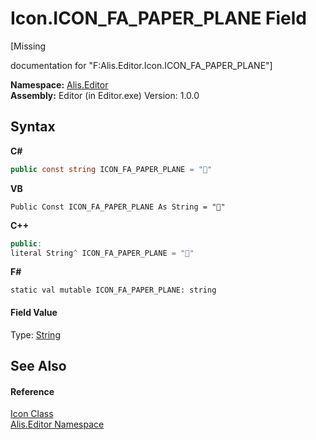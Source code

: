 # Icon.ICON_FA_PAPER_PLANE Field
 

\[Missing <summary> documentation for "F:Alis.Editor.Icon.ICON_FA_PAPER_PLANE"\]

**Namespace:**&nbsp;<a href="b150ade4-39de-a232-5f06-d3cdc1b2c538">Alis.Editor</a><br />**Assembly:**&nbsp;Editor (in Editor.exe) Version: 1.0.0

## Syntax

**C#**<br />
``` C#
public const string ICON_FA_PAPER_PLANE = ""
```

**VB**<br />
``` VB
Public Const ICON_FA_PAPER_PLANE As String = ""
```

**C++**<br />
``` C++
public:
literal String^ ICON_FA_PAPER_PLANE = ""
```

**F#**<br />
``` F#
static val mutable ICON_FA_PAPER_PLANE: string
```


#### Field Value
Type: <a href="https://docs.microsoft.com/dotnet/api/system.string" target="_blank">String</a>

## See Also


#### Reference
<a href="cc0f883c-67f8-f772-c6d7-a60b129f22a7">Icon Class</a><br /><a href="b150ade4-39de-a232-5f06-d3cdc1b2c538">Alis.Editor Namespace</a><br />